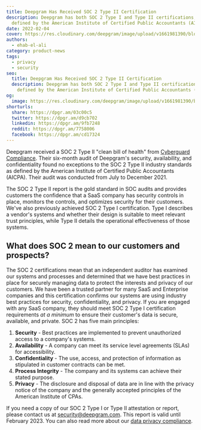 ```yaml
---
title: Deepgram Has Received SOC 2 Type II Certification
description: Deepgram has both SOC 2 Type I and Type II certifications, as
  defined by the American Institute of Certified Public Accountants (AICPA).
date: 2022-02-04
cover: https://res.cloudinary.com/deepgram/image/upload/v1661981390/blog/deepgram-reached-soc-2-type-1-certification/DG-reached-SOC2-type1-thumb-554x220%402x.png
authors:
  - ehab-el-ali
category: product-news
tags:
  - privacy
  - security
seo:
  title: Deepgram Has Received SOC 2 Type II Certification
  description: Deepgram has both SOC 2 Type I and Type II certifications, as
    defined by the American Institute of Certified Public Accountants (AICPA).
og:
  image: https://res.cloudinary.com/deepgram/image/upload/v1661981390/blog/deepgram-reached-soc-2-type-1-certification/DG-reached-SOC2-type1-thumb-554x220%402x.png
shorturls:
  share: https://dpgr.am/03c00c5
  twitter: https://dpgr.am/d9cb702
  linkedin: https://dpgr.am/9fb7248
  reddit: https://dpgr.am/7758006
  facebook: https://dpgr.am/cd17324
---
```

Deepgram received a SOC 2 Type II "clean bill of health" from [Cyberguard Compliance](https://www.cgcompliance.com/). Their six-month audit of Deepgram's security, availability, and confidentiality found no exceptions to the SOC 2 Type II industry standards as defined by the American Institute of Certified Public Accountants (AICPA). Their audit was conducted from July to December 2021.

The SOC 2 Type II report is the gold standard in SOC audits and provides customers the confidence that a SaaS company has security controls in place, monitors the controls, and optimizes security for their customers. We've also previously achieved SOC 2 Type I certification. Type I describes a vendor's systems and whether their design is suitable to meet relevant trust principles, while Type II details the operational effectiveness of those systems.

## What does SOC 2 mean to our customers and prospects?

The SOC 2 certifications mean that an independent auditor has examined our systems and processes and determined that we have best practices in place for securely managing data to protect the interests and privacy of our customers. We have been a trusted partner for many SaaS and Enterprise companies and this certification confirms our systems are using industry best practices for security, confidentiality, and privacy. If you are engaged with any SaaS company, they should meet SOC 2 Type I certification requirements *at a minimum* to ensure their customer's data is secure, available, and private. SOC 2 has five main principles:

1. **Security** - Best practices are implemented to prevent unauthorized access to a company's systems.
2. **Availability** - A company can meet its service level agreements (SLAs) for accessibility.
3. **Confidentiality** - The use, access, and protection of information as stipulated in customer contracts can be met.
4. **Process Integrity** - The company and its systems can achieve their stated purpose.
5. **Privacy** - The disclosure and disposal of data are in line with the privacy notice of the company and the generally accepted principles of the American Institute of CPAs.

If you need a copy of our SOC 2 Type I or Type II attestation or report, please contact us at [security@deepgram.com](mailto:deepgram.comnull). This report is valid until February 2023. You can also read more about our [data privacy compliance](https://developers.deepgram.com/documentation/security/data-privacy/).

<WhitepaperPromo whitepaper="deepgram-whitepaper-how-deepgram-works"></WhitepaperPromo>